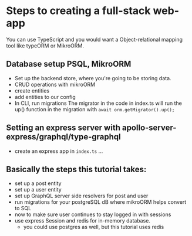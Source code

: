 # Steps to creating a full-stack web-app

You can use TypeScript and you would want a Object-relational mapping tool like typeORM or MikroORM. 

## Database setup PSQL, MikroORM
- Set up the backend store, where you're going to be storing data. 
- CRUD operations with mikroORM
- create entities 
- add entities to our config
- In CLI, run migrations
The migrator in the code in index.ts will run the up() function in the migration with `await orm.getMigrator().up();`

## Setting an express server with apollo-server-express/graphql/type-graphql
- create an express app in `index.ts`
...

## Basically the steps this tutorial takes:
- set up a post entity
- set up a user entity
- set up GraphQL server side resolvers for post and user
- run migrations for your postgreSQL dB where mikroORM helps convert to SQL
- now to make sure user continues to stay logged in with sessions
- use express Session and redis for in-memory database. 
    - you could use postgres as well, but this tutorial uses redis

